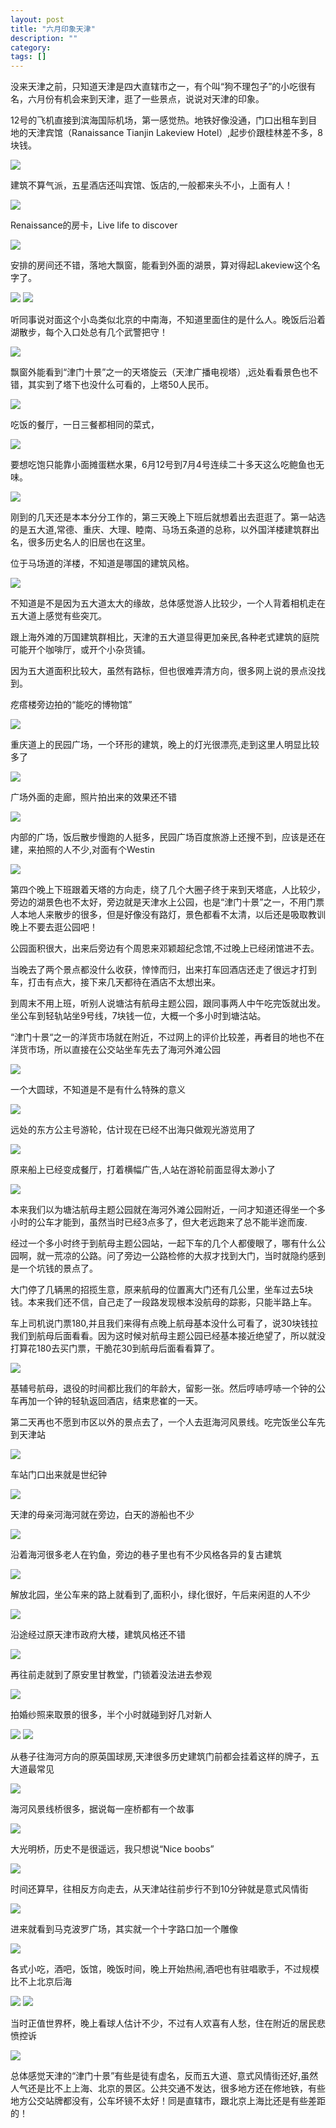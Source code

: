 ```yaml
---
layout: post
title: "六月印象天津"
description: ""
category: 
tags: []
---
```


没来天津之前，只知道天津是四大直辖市之一，有个叫“狗不理包子”的小吃很有名，六月份有机会来到天津，逛了一些景点，说说对天津的印象。

12号的飞机直接到滨海国际机场，第一感觉热。地铁好像没通，门口出租车到目地的天津宾馆（Ranaissance Tianjin Lakeview Hotel）,起步价跟桂林差不多，8块钱。

<img src="http://pic.yupoo.com/songtl/DTYBTL3f/medish.jpg">

建筑不算气派，五星酒店还叫宾馆、饭店的,一般都来头不小，上面有人！

<img src="http://pic.yupoo.com/songtl/DTYEE2nS/medish.jpg">

Renaissance的房卡，Live life to discover

<img src="http://pic.yupoo.com/songtl/DTYjnacK/medish.jpg">

安排的房间还不错，落地大飘窗，能看到外面的湖景，算对得起Lakeview这个名字了。

<img src="http://pic.yupoo.com/songtl/DTYnu5pI/medish.jpg">

<img src="http://pic.yupoo.com/songtl/DTYoztIr/medish.jpg">

听同事说对面这个小岛类似北京的中南海，不知道里面住的是什么人。晚饭后沿着湖散步，每个入口处总有几个武警把守！

<img src="http://pic.yupoo.com/songtl/DTYnZUc2/medish.jpg">

飘窗外能看到“津门十景”之一的天塔旋云（天津广播电视塔）,远处看看景色也不错，其实到了塔下也没什么可看的，上塔50人民币。

<img src="http://pic.yupoo.com/songtl/DTYp07Xj/medish.jpg">

吃饭的餐厅，一日三餐都相同的菜式，

<img src="http://pic.yupoo.com/songtl/DTZDDB7K/medish.jpg">

要想吃饱只能靠小面摊蛋糕水果，6月12号到7月4号连续二十多天这么吃鲍鱼也无味。

<img src="http://pic.yupoo.com/songtl/DTZDXCvp/medish.jpg">

刚到的几天还是本本分分工作的，第三天晚上下班后就想着出去逛逛了。第一站选的是五大道,常德、重庆、大理、睦南、马场五条道的总称，以外国洋楼建筑群出名，很多历史名人的旧居也在这里。

位于马场道的洋楼，不知道是哪国的建筑风格。

<img src="http://pic.yupoo.com/songtl/DTYB4ieo/medish.jpg">

不知道是不是因为五大道太大的缘故，总体感觉游人比较少，一个人背着相机走在五大道上感觉有些突兀。

跟上海外滩的万国建筑群相比，天津的五大道显得更加亲民,各种老式建筑的庭院可能开个咖啡厅，或开个小杂货铺。

因为五大道面积比较大，虽然有路标，但也很难弄清方向，很多网上说的景点没找到。

疙瘩楼旁边拍的“能吃的博物馆”

<img src="http://pic.yupoo.com/songtl/DTYBbBn8/medish.jpg">

重庆道上的民园广场，一个环形的建筑，晚上的灯光很漂亮,走到这里人明显比较多了

<img src="http://pic.yupoo.com/songtl/DTYBCAaY/medish.jpg">

广场外面的走廊，照片拍出来的效果还不错

<img src="http://pic.yupoo.com/songtl/DTYBImgT/medish.jpg">

内部的广场，饭后散步慢跑的人挺多，民园广场百度旅游上还搜不到，应该是还在建，来拍照的人不少,对面有个Westin

<img src="http://pic.yupoo.com/songtl/DTYBO1Wh/medish.jpg">

第四个晚上下班跟着天塔的方向走，绕了几个大圈子终于来到天塔底，人比较少，旁边的湖景色也不太好，旁边就是天津水上公园，也是“津门十景”之一，不用门票人本地人来散步的很多，但是好像没有路灯，景色都看不太清，以后还是吸取教训晚上不要去逛公园吧！

公园面积很大，出来后旁边有个周恩来邓颖超纪念馆,不过晚上已经闭馆进不去。

当晚去了两个景点都没什么收获，悻悻而归，出来打车回酒店还走了很远才打到车，打击有点大，接下来几天都待在酒店不太想出来。

到周末不用上班，听别人说塘沽有航母主题公园，跟同事两人中午吃完饭就出发。坐公车到轻轨站坐9号线，7块钱一位，大概一个多小时到塘沽站。

“津门十景“之一的洋货市场就在附近，不过网上的评价比较差，再者目的地也不在洋货市场，所以直接在公交站坐车先去了海河外滩公园

<img src="http://pic.yupoo.com/songtl/DTYBZjuj/medish.jpg">

一个大圆球，不知道是不是有什么特殊的意义

<img src="http://pic.yupoo.com/songtl/DTYCh6d3/medish.jpg">

远处的东方公主号游轮，估计现在已经不出海只做观光游览用了

<img src="http://pic.yupoo.com/songtl/DTYC5GYv/medish.jpg">

原来船上已经变成餐厅，打着横幅广告,人站在游轮前面显得太渺小了

<img src="http://pic.yupoo.com/songtl/DTYCbyfC/medish.jpg">

本来我们以为塘沽航母主题公园就在海河外滩公园附近，一问才知道还得坐一个多小时的公车才能到，虽然当时已经3点多了，但大老远跑来了总不能半途而废.

经过一个多小时终于到航母主题公园站，一起下车的几个人都傻眼了，哪有什么公园啊，就一荒凉的公路。问了旁边一公路检修的大叔才找到大门，当时就隐约感到是一个坑钱的景点了。

大门停了几辆黑的招揽生意，原来航母的位置离大门还有几公里，坐车过去5块钱。本来我们还不信，自己走了一段路发现根本没航母的踪影，只能半路上车。

车上司机说门票180,并且我们来得有点晚上航母基本没什么可看了，说30块钱拉我们到航母后面看看。因为这时候对航母主题公园已经基本接近绝望了，所以就没打算花180去买门票，干脆花30到航母后面看看算了。

<img src="http://pic.yupoo.com/songtl/DTZedMrQ/medish.jpg">

基辅号航母，退役的时间都比我们的年龄大，留影一张。然后哼哧哼哧一个钟的公车再加一个钟的轻轨返回酒店，结束悲崔的一天。

第二天再也不愿到市区以外的景点去了，一个人去逛海河风景线。吃完饭坐公车先到天津站

<img src="http://pic.yupoo.com/songtl/DTYCqx43/medish.jpg">

车站门口出来就是世纪钟

<img src="http://pic.yupoo.com/songtl/DTYClSFa/medish.jpg">

天津的母亲河海河就在旁边，白天的游船也不少

<img src="http://pic.yupoo.com/songtl/DTYCaHNB/medish.jpg">

沿着海河很多老人在钓鱼，旁边的巷子里也有不少风格各异的复古建筑

<img src="http://pic.yupoo.com/songtl/DTYCETCC/medish.jpg">

解放北园，坐公车来的路上就看到了,面积小，绿化很好，午后来闲逛的人不少

<img src="http://pic.yupoo.com/songtl/DTYCMd5P/medish.jpg">

沿途经过原天津市政府大楼，建筑风格还不错

<img src="http://pic.yupoo.com/songtl/DTYD3NnM/medish.jpg">

再往前走就到了原安里甘教堂，门锁着没法进去参观

<img src="http://pic.yupoo.com/songtl/DTYCOjdi/medish.jpg">

拍婚纱照来取景的很多，半个小时就碰到好几对新人

<img src="http://pic.yupoo.com/songtl/DTYDevRb/medish.jpg">

<img src="http://pic.yupoo.com/songtl/DTYDkz8m/medish.jpg">

从巷子往海河方向的原英国球房,天津很多历史建筑门前都会挂着这样的牌子，五大道最常见

<img src="http://pic.yupoo.com/songtl/DTYDrrFc/medish.jpg">

海河风景线桥很多，据说每一座桥都有一个故事

<img src="http://pic.yupoo.com/songtl/DTYDdg3I/medish.jpg">

大光明桥，历史不是很遥远，我只想说“Nice boobs”

<img src="http://pic.yupoo.com/songtl/DTYDilyB/medish.jpg">

时间还算早，往相反方向走去，从天津站往前步行不到10分钟就是意式风情街

<img src="http://pic.yupoo.com/songtl/DTYEglkT/medish.jpg">

进来就看到马克波罗广场，其实就一个十字路口加一个雕像

<img src="http://pic.yupoo.com/songtl/DTYDIjEA/medish.jpg">

各式小吃，酒吧，饭馆，晚饭时间，晚上开始热闹,酒吧也有驻唱歌手，不过规模比不上北京后海

<img src="http://pic.yupoo.com/songtl/DTYEb5Z3/medish.jpg">

<img src="http://pic.yupoo.com/songtl/DTYEn4VN/medish.jpg">

当时正值世界杯，晚上看球人估计不少，不过有人欢喜有人愁，住在附近的居民悲愤控诉

<img src="http://pic.yupoo.com/songtl/DTYDKhQ0/medish.jpg">

总体感觉天津的“津门十景”有些是徒有虚名，反而五大道、意式风情街还好,虽然人气还是比不上上海、北京的景区。公共交通不发达，很多地方还在修地铁，有些地方公交站牌都没有，公车坏镜不太好！同是直辖市，跟北京上海比还是有些差距的！
